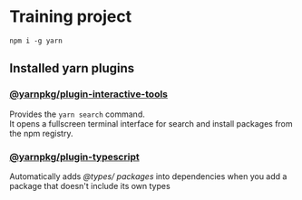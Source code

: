 # Training project

```text
npm i -g yarn
```

## Installed yarn plugins

### [@yarnpkg/plugin-interactive-tools](https://github.com/yarnpkg/berry/tree/master/packages/plugin-interactive-tools)

Provides the `yarn search` command.  
It opens a fullscreen terminal interface for search and install packages from the npm registry.

### [@yarnpkg/plugin-typescript](https://github.com/yarnpkg/berry/tree/master/packages/plugin-typescript)

Automatically adds _@types/ packages_ into dependencies when you add a package that doesn't include its own types
